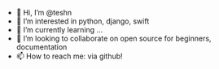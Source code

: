 - 👋 Hi, I’m @teshn
- 👀 I’m interested in python, django, swift
- 🌱 I’m currently learning ...
- 💞️ I’m looking to collaborate on open source for beginners, documentation
- 📫 How to reach me: via github!

<!---
teshn/teshn is a ✨ special ✨ repository because its `README.md` (this file) appears on your GitHub profile.
You can click the Preview link to take a look at your changes.
--->
